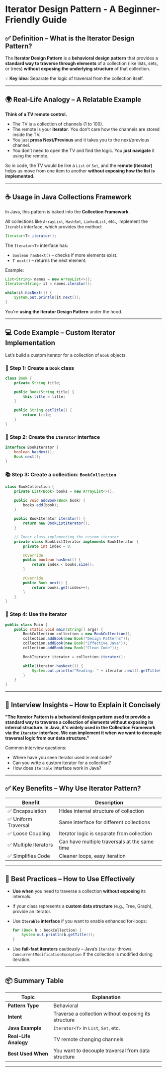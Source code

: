 # Iterator Design Pattern - A Beginner-Friendly Guide

## ✅ Definition – What is the Iterator Design Pattern?

The **Iterator Design Pattern** is a **behavioral design pattern** that provides a **standard way to traverse through elements** of a collection (like lists, sets, or trees) **without exposing the underlying structure** of that collection.

💡 **Key idea**: Separate the logic of traversal from the collection itself.

---

## 🌍 Real-Life Analogy – A Relatable Example

**Think of a TV remote control.**

* The TV is a collection of channels (1 to 100).
* The remote is your **iterator**. You don’t care how the channels are stored inside the TV.
* You just **press Next/Previous** and it takes you to the next/previous channel.
* You don’t need to open the TV and find the logic. You **just navigate** it using the remote.

So in code, the TV would be like a `List` or `Set`, and the **remote (iterator)** helps us move from one item to another **without exposing how the list is implemented**.

---

## ☕ Usage in Java Collections Framework

In Java, this pattern is baked into the **Collection Framework**.

All collections like `ArrayList`, `HashSet`, `LinkedList`, etc., implement the `Iterable` interface, which provides the method:

```java
Iterator<T> iterator();
```

The `Iterator<T>` interface has:

* `boolean hasNext()` – checks if more elements exist.
* `T next()` – returns the next element.

Example:

```java
List<String> names = new ArrayList<>();
Iterator<String> it = names.iterator();

while(it.hasNext()) {
    System.out.println(it.next());
}
```

You're **using the Iterator Design Pattern** under the hood.

---

## 💻 Code Example – Custom Iterator Implementation

Let’s build a custom iterator for a collection of `Book` objects.

### 🧱 Step 1: Create a `Book` class

```java
class Book {
    private String title;

    public Book(String title) {
        this.title = title;
    }

    public String getTitle() {
        return title;
    }
}
```

### 🔁 Step 2: Create the `Iterator` interface

```java
interface BookIterator {
    boolean hasNext();
    Book next();
}
```

### 📚 Step 3: Create a collection: `BookCollection`

```java
class BookCollection {
    private List<Book> books = new ArrayList<>();

    public void addBook(Book book) {
        books.add(book);
    }

    public BookIterator iterator() {
        return new BookListIterator();
    }

    // Inner class implementing the custom iterator
    private class BookListIterator implements BookIterator {
        private int index = 0;

        @Override
        public boolean hasNext() {
            return index < books.size();
        }

        @Override
        public Book next() {
            return books.get(index++);
        }
    }
}
```

### 🚀 Step 4: Use the iterator

```java
public class Main {
    public static void main(String[] args) {
        BookCollection collection = new BookCollection();
        collection.addBook(new Book("Design Patterns"));
        collection.addBook(new Book("Effective Java"));
        collection.addBook(new Book("Clean Code"));

        BookIterator iterator = collection.iterator();

        while(iterator.hasNext()) {
            System.out.println("Reading: " + iterator.next().getTitle());
        }
    }
}
```

---

## 🎯 Interview Insights – How to Explain it Concisely

**"The Iterator Pattern is a behavioral design pattern used to provide a standard way to traverse a collection of elements without exposing its internal structure. In Java, it's widely used in the Collection Framework via the `Iterator` interface. We can implement it when we want to decouple traversal logic from our data structure."**

Common interview questions:

* Where have you seen Iterator used in real code?
* Can you write a custom iterator for a collection?
* How does `Iterable` interface work in Java?

---

## ✅ Key Benefits – Why Use Iterator Pattern?

| Benefit              | Description                                   |
| -------------------- | --------------------------------------------- |
| ✅ Encapsulation      | Hides internal structure of collection        |
| ✅ Uniform Traversal  | Same interface for different collections      |
| ✅ Loose Coupling     | Iterator logic is separate from collection    |
| ✅ Multiple Iterators | Can have multiple traversals at the same time |
| ✅ Simplifies Code    | Cleaner loops, easy iteration                 |

---

## 🧠 Best Practices – How to Use Effectively

* **Use when** you need to traverse a collection **without exposing** its internals.
* If your class represents a **custom data structure** (e.g., Tree, Graph), provide an iterator.
* Use **`Iterable` interface** if you want to enable enhanced for-loops:

  ```java
  for (Book b : bookCollection) {
      System.out.println(b.getTitle());
  }
  ```
* Use **fail-fast iterators** cautiously – Java’s `Iterator` throws `ConcurrentModificationException` if the collection is modified during iteration.

---

## 📦 Summary Table

| Topic                 | Explanation                                          |
| --------------------- | ---------------------------------------------------- |
| **Pattern Type**      | Behavioral                                           |
| **Intent**            | Traverse a collection without exposing its structure |
| **Java Example**      | `Iterator<T>` in `List`, `Set`, etc.                 |
| **Real-Life Analogy** | TV remote changing channels                          |
| **Best Used When**    | You want to decouple traversal from data structure   |

---

